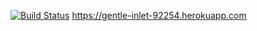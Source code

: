 [![Build Status](https://travis-ci.org/unibodydesignn/CaesarCypher-App.svg?branch=master)](https://travis-ci.org/unibodydesignn/CaesarCypher-App)
https://gentle-inlet-92254.herokuapp.com